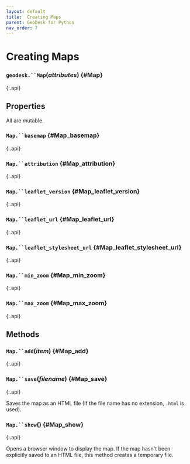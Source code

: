 ```yaml
---
layout: default
title:  Creating Maps
parent: GeoDesk for Python
nav_order: 7
---
```

# Creating Maps


### `geodesk.``Map`(*attributes*) {#Map}
{:.api}

## Properties

All are mutable.

### `Map.``basemap` {#Map_basemap}
{:.api}

### `Map.``attribution` {#Map_attribution}
{:.api}

### `Map.``leaflet_version` {#Map_leaflet_version}
{:.api}

### `Map.``leaflet_url` {#Map_leaflet_url}
{:.api}

### `Map.``leaflet_stylesheet_url` {#Map_leaflet_stylesheet_url}
{:.api}

### `Map.``min_zoom` {#Map_min_zoom}
{:.api}

### `Map.``max_zoom` {#Map_max_zoom}
{:.api}

## Methods

### `Map.``add`(*item*) {#Map_add}
{:.api}

### `Map.``save`(*filename*) {#Map_save}
{:.api}

Saves the map as an HTML file (If the file name has no extension, `.html` is used).

### `Map.``show`() {#Map_show}
{:.api}

Opens a browser window to display the map. If the map hasn't been explicitly saved to an HTML file, this method creates a temporary file.
